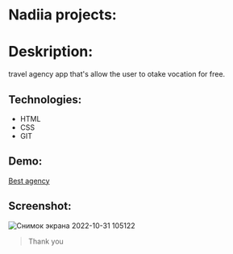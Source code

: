 # Nadiia projects:

# Deskription:
travel agency app that's allow the user to otake vocation for free.
## Technologies: 
- HTML
- CSS
- GIT
## Demo:

[Best agency](https://nadiia-travel-agency.netlify.app/)
## Screenshot:
![Снимок экрана 2022-10-31 105122](https://user-images.githubusercontent.com/95048454/198981817-6bcf25f7-25b2-40b4-9802-65e055c3b8f9.png)
> Thank you